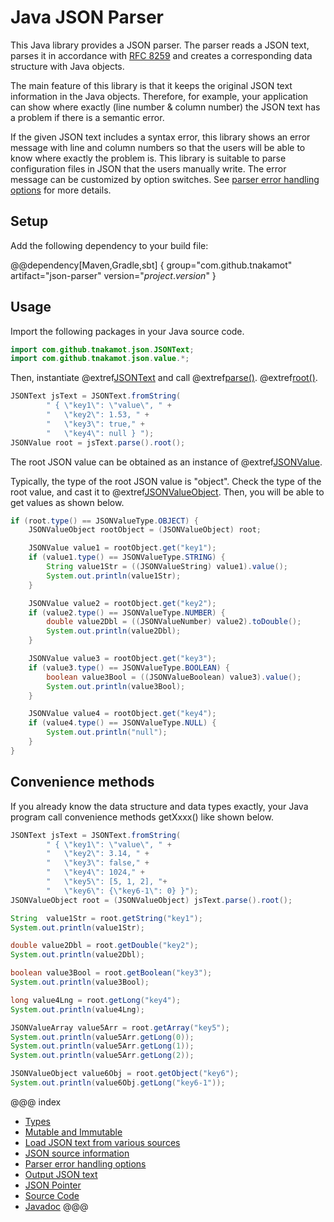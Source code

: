 # Java JSON Parser

This Java library provides a JSON parser. The parser reads a JSON text,
parses it in accordance with [RFC 8259](https://tools.ietf.org/html/rfc8259)
and creates a corresponding data structure with Java objects.

The main feature of this library is that it keeps the original JSON text information
in the Java objects. Therefore, for example, your application can show where
exactly (line number & column number) the JSON text has a problem if there is 
a semantic error.

If the given JSON text includes a syntax error, this library shows an error
message with line and column numbers so that the users will be able to know
where exactly the problem is. This library is suitable to parse configuration
files in JSON that the users manually write. The error message can be customized
by option switches. See [parser error handling options](parser_options.html) for
more details.

## Setup

Add the following dependency to your build file:

@@dependency[Maven,Gradle,sbt] {
  group="com.github.tnakamot"
  artifact="json-parser"
  version="$project.version$"
}

## Usage

Import the following packages in your Java source code.

```java
import com.github.tnakamot.json.JSONText;
import com.github.tnakamot.json.value.*;
```

Then, instantiate @extref[JSONText](javadoc:JSONText.html) and call
@extref[parse()](javadoc:JSONText.html#parse()).
@extref[root()](javadoc:parser/JSONParserResult.html#root()).


```java
JSONText jsText = JSONText.fromString(
        " { \"key1\": \"value\", " +
        "   \"key2\": 1.53, " +
        "   \"key3\": true," +
        "   \"key4\": null } ");
JSONValue root = jsText.parse().root();
```

The root JSON value can be obtained as an instance of
@extref[JSONValue](javadoc:value/JSONValue.html).

Typically, the type of the root JSON value is "object". Check the type of the
root value, and cast it to @extref[JSONValueObject](javadoc:value/JSONValueObject.html).
Then, you will be able to get values as shown below.

```java
if (root.type() == JSONValueType.OBJECT) {
    JSONValueObject rootObject = (JSONValueObject) root;

    JSONValue value1 = rootObject.get("key1");
    if (value1.type() == JSONValueType.STRING) { 
        String value1Str = ((JSONValueString) value1).value();
        System.out.println(value1Str);
    }

    JSONValue value2 = rootObject.get("key2");
    if (value2.type() == JSONValueType.NUMBER) { 
        double value2Dbl = ((JSONValueNumber) value2).toDouble();
        System.out.println(value2Dbl);
    }

    JSONValue value3 = rootObject.get("key3");
    if (value3.type() == JSONValueType.BOOLEAN) {
        boolean value3Bool = ((JSONValueBoolean) value3).value();
        System.out.println(value3Bool);
    }

    JSONValue value4 = rootObject.get("key4");
    if (value4.type() == JSONValueType.NULL) {
        System.out.println("null");
    }
}
```

## Convenience methods

If you already know the data structure and data types exactly, your Java program
call convenience methods getXxxx() like shown below.

```java
JSONText jsText = JSONText.fromString(
        " { \"key1\": \"value\", " +
        "   \"key2\": 3.14, " +
        "   \"key3\": false," +
        "   \"key4\": 1024," +
        "   \"key5\": [5, 1, 2], "+
        "   \"key6\": {\"key6-1\": 0} }");
JSONValueObject root = (JSONValueObject) jsText.parse().root();

String  value1Str = root.getString("key1");
System.out.println(value1Str);

double value2Dbl = root.getDouble("key2");
System.out.println(value2Dbl);

boolean value3Bool = root.getBoolean("key3");
System.out.println(value3Bool);

long value4Lng = root.getLong("key4");
System.out.println(value4Lng);

JSONValueArray value5Arr = root.getArray("key5");
System.out.println(value5Arr.getLong(0));
System.out.println(value5Arr.getLong(1));
System.out.println(value5Arr.getLong(2));

JSONValueObject value6Obj = root.getObject("key6");
System.out.println(value6Obj.getLong("key6-1"));
```

@@@ index
* [Types](types.md)
* [Mutable and Immutable](immutable.md)
* [Load JSON text from various sources](json_source.md)
* [JSON source information](source_info.md)
* [Parser error handling options](parser_options.md)
* [Output JSON text](output.md)
* [JSON Pointer](json_pointer.md)
* [Source Code](source.md)
* [Javadoc](javadoc.md)
@@@
